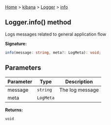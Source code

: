 [Home](./index) &gt; [kibana](./kibana.md) &gt; [Logger](./kibana.logger.md) &gt; [info](./kibana.logger.info.md)

## Logger.info() method

Logs messages related to general application flow

<b>Signature:</b>

```typescript
info(message: string, meta?: LogMeta): void;
```

## Parameters

|  Parameter | Type | Description |
|  --- | --- | --- |
|  message | <code>string</code> | The log message |
|  meta | <code>LogMeta</code> |  |

<b>Returns:</b>

`void`

